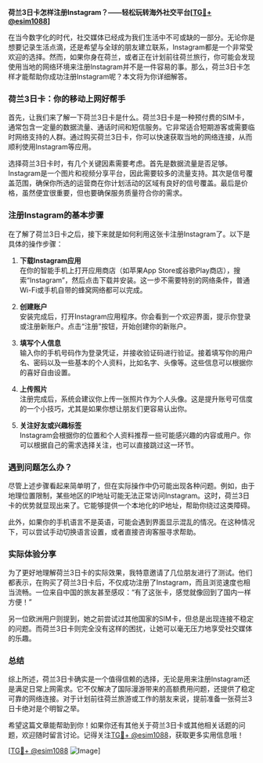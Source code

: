 **荷兰3日卡怎样注册Instagram？——轻松玩转海外社交平台[[TG💪+ @esim1088](https://t.me/s/esim1088)]**

在当今数字化的时代，社交媒体已经成为我们生活中不可或缺的一部分。无论你是想要记录生活点滴，还是希望与全球的朋友建立联系，Instagram都是一个非常受欢迎的选择。然而，如果你身在荷兰，或者正在计划前往荷兰旅行，你可能会发现使用当地的网络环境来注册Instagram并不是一件容易的事。那么，荷兰3日卡怎样才能帮助你成功注册Instagram呢？本文将为你详细解答。

### 荷兰3日卡：你的移动上网好帮手

首先，让我们来了解一下荷兰3日卡是什么。荷兰3日卡是一种预付费的SIM卡，通常包含一定量的数据流量、通话时间和短信服务。它非常适合短期游客或需要临时网络支持的人群。通过购买荷兰3日卡，你可以快速获取当地的网络连接，从而顺利使用Instagram等应用。

选择荷兰3日卡时，有几个关键因素需要考虑。首先是数据流量是否足够。Instagram是一个图片和视频分享平台，因此需要较多的流量支持。其次是信号覆盖范围，确保你所选的运营商在你计划活动的区域有良好的信号覆盖。最后是价格，虽然便宜很重要，但也要确保服务质量符合你的需求。

### 注册Instagram的基本步骤

在了解了荷兰3日卡之后，接下来就是如何利用这张卡注册Instagram了。以下是具体的操作步骤：

1. **下载Instagram应用**  
   在你的智能手机上打开应用商店（如苹果App Store或谷歌Play商店），搜索“Instagram”，然后点击下载并安装。这一步不需要特别的网络条件，普通Wi-Fi或手机自带的蜂窝网络都可以完成。

2. **创建账户**  
   安装完成后，打开Instagram应用程序。你会看到一个欢迎界面，提示你登录或注册新账户。点击“注册”按钮，开始创建你的新账户。

3. **填写个人信息**  
   输入你的手机号码作为登录凭证，并接收验证码进行验证。接着填写你的用户名、密码以及一些基本的个人资料，比如名字、头像等。这些信息可以根据你的喜好自由设置。

4. **上传照片**  
   注册完成后，系统会建议你上传一张照片作为个人头像。这是提升账号可信度的一个小技巧，尤其是如果你想让朋友们更容易认出你。

5. **关注好友或兴趣标签**  
   Instagram会根据你的位置和个人资料推荐一些可能感兴趣的内容或用户。你可以根据自己的需求选择关注，也可以直接跳过这一环节。

### 遇到问题怎么办？

尽管上述步骤看起来简单明了，但在实际操作中仍可能出现各种问题。例如，由于地理位置限制，某些地区的IP地址可能无法正常访问Instagram。这时，荷兰3日卡的优势就显现出来了。它能够提供一个本地化的IP地址，帮助你绕过这类障碍。

此外，如果你的手机语言不是英语，可能会遇到界面显示混乱的情况。在这种情况下，可以尝试手动切换语言设置，或者直接咨询客服寻求帮助。

### 实际体验分享

为了更好地理解荷兰3日卡的实际效果，我特意邀请了几位朋友进行了测试。他们都表示，在购买了荷兰3日卡后，不仅成功注册了Instagram，而且浏览速度也相当流畅。一位来自中国的旅友甚至感叹：“有了这张卡，感觉就像回到了国内一样方便！”

另一位欧洲用户则提到，她之前尝试过其他国家的SIM卡，但总是出现连接不稳定的问题。而荷兰3日卡则完全没有这样的困扰，让她可以毫无压力地享受社交媒体的乐趣。

### 总结

综上所述，荷兰3日卡确实是一个值得信赖的选择，无论是用来注册Instagram还是满足日常上网需求。它不仅解决了国际漫游带来的高额费用问题，还提供了稳定可靠的网络连接。对于计划前往荷兰旅游或工作的朋友来说，提前准备一张荷兰3日卡绝对是个明智之举。

希望这篇文章能帮助到你！如果你还有其他关于荷兰3日卡或其他相关话题的问题，欢迎随时留言讨论。记得关注[TG💪+ @esim1088](https://t.me/s/esim1088)，获取更多实用信息哦！

[[TG💪+ @esim1088](https://t.me/s/esim1088) ![Image](https://i.postimg.cc/4NQfJmqS/Snipaste-2025-05-13-00-14-12.png)]